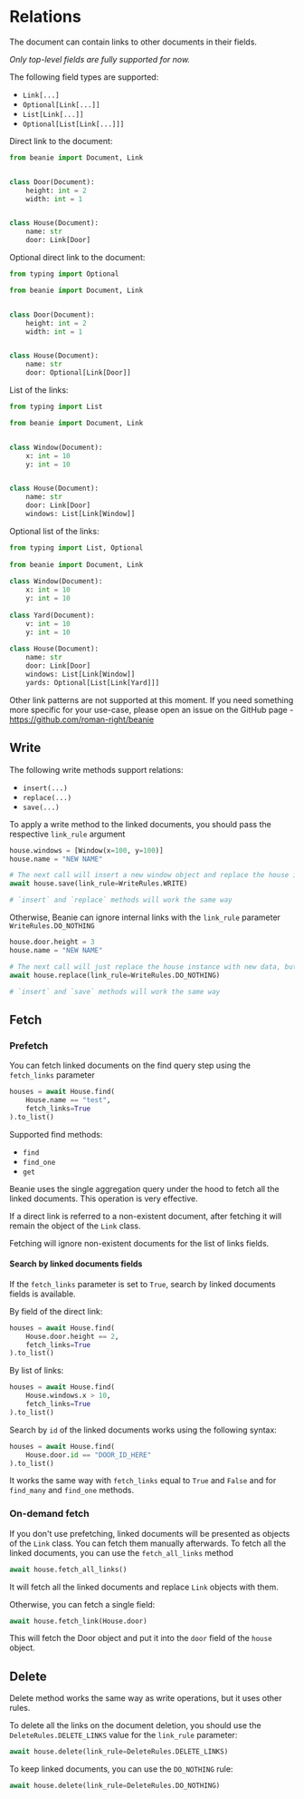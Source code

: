 # Relations

The document can contain links to other documents in their fields.

*Only top-level fields are fully supported for now.*

The following field types are supported:

- `Link[...]`
- `Optional[Link[...]]`
- `List[Link[...]]`
- `Optional[List[Link[...]]]`

Direct link to the document:

```python
from beanie import Document, Link


class Door(Document):
    height: int = 2
    width: int = 1


class House(Document):
    name: str
    door: Link[Door]
```

Optional direct link to the document:

```python
from typing import Optional

from beanie import Document, Link


class Door(Document):
    height: int = 2
    width: int = 1


class House(Document):
    name: str
    door: Optional[Link[Door]]
```

List of the links:

```python
from typing import List

from beanie import Document, Link


class Window(Document):
    x: int = 10
    y: int = 10


class House(Document):
    name: str
    door: Link[Door]
    windows: List[Link[Window]]
```

Optional list of the links:

```python
from typing import List, Optional
 
from beanie import Document, Link
 
class Window(Document):
    x: int = 10
    y: int = 10
 
class Yard(Document):
    v: int = 10
    y: int = 10
 
class House(Document):
    name: str
    door: Link[Door]
    windows: List[Link[Window]]
    yards: Optional[List[Link[Yard]]]
```

Other link patterns are not supported at this moment. If you need something more specific for your use-case, 
please open an issue on the GitHub page - <https://github.com/roman-right/beanie>

## Write

The following write methods support relations:

- `insert(...)`
- `replace(...)`
- `save(...)`

To apply a write method to the linked documents, you should pass the respective `link_rule` argument

```python
house.windows = [Window(x=100, y=100)]
house.name = "NEW NAME"

# The next call will insert a new window object and replace the house instance with updated data
await house.save(link_rule=WriteRules.WRITE)

# `insert` and `replace` methods will work the same way
```

Otherwise, Beanie can ignore internal links with the `link_rule` parameter `WriteRules.DO_NOTHING`

```python
house.door.height = 3
house.name = "NEW NAME"

# The next call will just replace the house instance with new data, but the linked door object will not be synced
await house.replace(link_rule=WriteRules.DO_NOTHING)

# `insert` and `save` methods will work the same way
```

## Fetch

### Prefetch

You can fetch linked documents on the find query step using the `fetch_links` parameter 

```python
houses = await House.find(
    House.name == "test", 
    fetch_links=True
).to_list()
```
Supported find methods:
- `find`
- `find_one`
- `get`

Beanie uses the single aggregation query under the hood to fetch all the linked documents. 
This operation is very effective.

If a direct link is referred to a non-existent document, 
after fetching it will remain the object of the `Link` class.

Fetching will ignore non-existent documents for the list of links fields.

#### Search by linked documents fields

If the `fetch_links` parameter is set to `True`, search by linked documents fields is available.

By field of the direct link:

```python
houses = await House.find(
    House.door.height == 2,
    fetch_links=True
).to_list()
```

By list of links:

```python
houses = await House.find(
    House.windows.x > 10,
    fetch_links=True
).to_list()
```

Search by `id` of the linked documents works using the following syntax:

```python
houses = await House.find(
    House.door.id == "DOOR_ID_HERE"
).to_list()
```

It works the same way with `fetch_links` equal to `True` and `False` and for `find_many` and `find_one` methods.

### On-demand fetch

If you don't use prefetching, linked documents will be presented as objects of the `Link` class. 
You can fetch them manually afterwards.
To fetch all the linked documents, you can use the `fetch_all_links` method

```python
await house.fetch_all_links()
```

It will fetch all the linked documents and replace `Link` objects with them.

Otherwise, you can fetch a single field:

```python
await house.fetch_link(House.door)
```

This will fetch the Door object and put it into the `door` field of the `house` object.

## Delete

Delete method works the same way as write operations, but it uses other rules.

To delete all the links on the document deletion, 
you should use the `DeleteRules.DELETE_LINKS` value for the `link_rule` parameter:

```python
await house.delete(link_rule=DeleteRules.DELETE_LINKS)
```

To keep linked documents, you can use the `DO_NOTHING` rule:

```python
await house.delete(link_rule=DeleteRules.DO_NOTHING)
```
